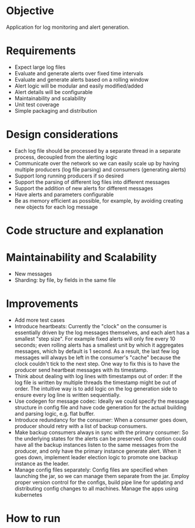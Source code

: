 # Objective
Application for log monitoring and alert generation.

# Requirements
- Expect large log files
- Evaluate and generate alerts over fixed time intervals
- Evaluate and generate alerts based on a rolling window
- Alert logic will be modular and easily modified/added
- Alert details will be configurable
- Maintainability and scalability
- Unit test coverage
- Simple packaging and distribution

# Design considerations
- Each log file should be processed by a separate thread in a separate process, decoupled from the alerting logic
- Communicate over the network so we can easily scale up by having multiple producers (log file parsing) and consumers (generating alerts)
- Support long running producers if so desired
- Support the parsing of different log files into different messages
- Support the addition of new alerts for different messages
- Have alerts and parameters configurable
- Be as memory efficient as possible, for example, by avoiding creating new objects for each log message

# Code structure and explanation

# Maintainability and Scalability
- New messages
- Sharding: by file, by fields in the same file

# Improvements
- Add more test cases
- Introduce heartbeats: Currently the "clock" on the consumer is essentially driven by the log messages themselves, and each alert has a smallest "step size". For example fixed alerts will only fire every 10 seconds; even rolling alerts has a smallest unit by which it aggregates messages, which by default is 1 second. As a result, the last few log messages will always be left in the consumer's "cache" because the clock couldn't tick to the next step. One way to fix this is to have the producer send heartbeat messages with its timestamp.
- Think about dealing with log lines with timestamps out of order: If the log file is written by multiple threads the timestamp might be out of order. The intuitive way is to add logic on the log generation side to ensure every log line is written sequentially.
- Use codegen for message codec: Ideally we could specify the message structure in config file and have code generation for the actual building and parsing logic, e.g. flat buffer.
- Introduce redundancy for the consumer: When a consumer goes down, producer should retry with a list of backup consumers.
- Make backup consumers always in sync with the primary consumer: So the underlying states for the alerts can be preserved. One option could have all the backup instances listen to the same messages from the producer, and only have the primary instance generate alert. When it goes down, implement leader election logic to promote one backup instance as the leader.
- Manage config files separately: Config files are specified when launching the jar, so we can manage them separate from the jar. Employ proper version control for the configs, build pipe line for updating and distributing config changes to all machines.
Manage the apps using kubernetes

# How to run
